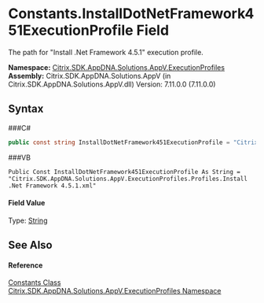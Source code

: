 # Constants.InstallDotNetFramework451ExecutionProfile Field
 

The path for "Install .Net Framework 4.5.1" execution profile.

**Namespace:**&nbsp;<a href="N_Citrix_SDK_AppDNA_Solutions_AppV_ExecutionProfiles">Citrix.SDK.AppDNA.Solutions.AppV.ExecutionProfiles</a><br />**Assembly:**&nbsp;Citrix.SDK.AppDNA.Solutions.AppV (in Citrix.SDK.AppDNA.Solutions.AppV.dll) Version: 7.11.0.0 (7.11.0.0)

## Syntax

###C#
```csharp
public const string InstallDotNetFramework451ExecutionProfile = "Citrix.SDK.AppDNA.Solutions.AppV.ExecutionProfiles.Profiles.Install .Net Framework 4.5.1.xml"
```

###VB
```vbnet
Public Const InstallDotNetFramework451ExecutionProfile As String = "Citrix.SDK.AppDNA.Solutions.AppV.ExecutionProfiles.Profiles.Install .Net Framework 4.5.1.xml"
```


#### Field Value
Type: <a href="http://msdn2.microsoft.com/en-us/library/s1wwdcbf" target="_blank">String</a>

## See Also


#### Reference
<a href="T_Citrix_SDK_AppDNA_Solutions_AppV_ExecutionProfiles_Constants">Constants Class</a><br /><a href="N_Citrix_SDK_AppDNA_Solutions_AppV_ExecutionProfiles">Citrix.SDK.AppDNA.Solutions.AppV.ExecutionProfiles Namespace</a><br />